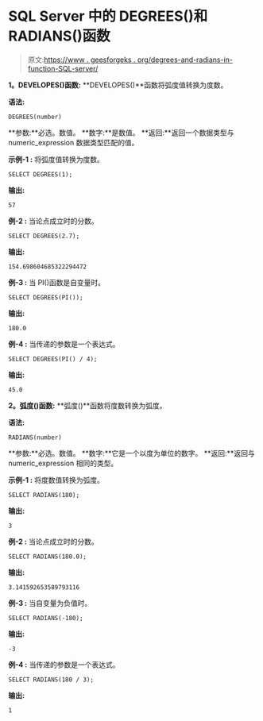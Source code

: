 # SQL Server 中的 DEGREES()和 RADIANS()函数

> 原文:[https://www . geesforgeks . org/degrees-and-radians-in-function-SQL-server/](https://www.geeksforgeeks.org/degrees-and-radians-function-in-sql-server/)

**1。DEVELOPES()函数:**
**DEVELOPES()**函数将弧度值转换为度数。

**语法:**

```
DEGREES(number)
```

**参数:**必选。数值。
**数字:**是数值。
**返回:**返回一个数据类型与 numeric_expression 数据类型匹配的值。

**示例-1 :**
将弧度值转换为度数。

```
SELECT DEGREES(1);
```

**输出:**

```
57
```

**例-2 :**
当论点成立时的分数。

```
SELECT DEGREES(2.7);
```

**输出:**

```
154.698604685322294472
```

**例-3 :**
当 PI()函数是自变量时。

```
SELECT DEGREES(PI());
```

**输出:**

```
180.0
```

**例-4 :**
当传递的参数是一个表达式。

```
SELECT DEGREES(PI() / 4);
```

**输出:**

```
45.0
```

**2。弧度()函数:**
**弧度()**函数将度数转换为弧度。

**语法:**

```
RADIANS(number)
```

**参数:**必选。数值。
**数字:**它是一个以度为单位的数字。
**返回:**返回与 numeric_expression 相同的类型。

**示例-1 :**
将度数值转换为弧度。

```
SELECT RADIANS(180);
```

**输出:**

```
3
```

**例-2 :**
当论点成立时的分数。

```
SELECT RADIANS(180.0);
```

**输出:**

```
3.141592653589793116
```

**例-3 :**
当自变量为负值时。

```
SELECT RADIANS(-180);
```

**输出:**

```
-3
```

**例-4 :**
当传递的参数是一个表达式。

```
SELECT RADIANS(180 / 3);
```

**输出:**

```
1
```